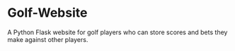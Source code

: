 # Golf-Website
A Python Flask website for golf players who can store scores and bets they make against other players.
